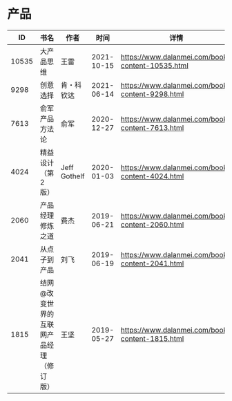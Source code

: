# 产品

| ID | 书名 | 作者 | 时间 | 详情 | 下载页面 | EPUB下载链接 | MOBI下载链接 | AZW3下载链接 |
| --- | --- | --- | --- | --- | --- | --- | --- | --- |
| 10535 | 大产品思维 | 王雷 | 2021-10-15 | https://www.dalanmei.com/book-content-10535.html | https://www.dalanmei.com/download-book-10535.html | http://ct.dalanmei.com/f/31084289-570125141-08b1cb | http://ct.dalanmei.com/f/31084289-570267881-f37656 | http://ct.dalanmei.com/f/31084289-571407596-e79cc0 |
| 9298 | 创意选择 | 肯・科钦达 | 2021-06-14 | https://www.dalanmei.com/book-content-9298.html | https://www.dalanmei.com/download-book-9298.html | http://ct.dalanmei.com/f/31084289-571726926-36b8e6 | http://ct.dalanmei.com/f/31084289-572095163-c53cc3 | http://ct.dalanmei.com/f/31084289-572114727-199bbf |
| 7613 | 俞军产品方法论 | 俞军 | 2020-12-27 | https://www.dalanmei.com/book-content-7613.html | https://www.dalanmei.com/download-book-7613.html | http://ct.dalanmei.com/f/31084289-571640844-dedf6a | http://ct.dalanmei.com/f/31084289-572120572-48016d | http://ct.dalanmei.com/f/31084289-572180934-7ec91e |
| 4024 | 精益设计（第2版） | Jeff Gothelf | 2020-01-03 | https://www.dalanmei.com/book-content-4024.html | https://www.dalanmei.com/download-book-4024.html | http://ct.dalanmei.com/f/31084289-571544706-1a23c1 | http://ct.dalanmei.com/f/31084289-571815029-9d7e8e | http://ct.dalanmei.com/f/31084289-572016829-33c342 |
| 2060 | 产品经理修炼之道 | 费杰 | 2019-06-21 | https://www.dalanmei.com/book-content-2060.html | https://www.dalanmei.com/download-book-2060.html | http://ct.dalanmei.com/f/31084289-571500944-e29574 | http://ct.dalanmei.com/f/31084289-571775273-a16b22 | http://ct.dalanmei.com/f/31084289-571875240-fd1294 |
| 2041 | 从点子到产品 | 刘飞 | 2019-06-19 | https://www.dalanmei.com/book-content-2041.html | https://www.dalanmei.com/download-book-2041.html | http://ct.dalanmei.com/f/31084289-571502280-ac56be | http://ct.dalanmei.com/f/31084289-571775432-d50f34 | http://ct.dalanmei.com/f/31084289-571875548-c2e071 |
| 1815 | 结网@改变世界的互联网产品经理（修订版） | 王坚 | 2019-05-27 | https://www.dalanmei.com/book-content-1815.html | https://www.dalanmei.com/download-book-1815.html | http://ct.dalanmei.com/f/31084289-571521642-7334c3 | http://ct.dalanmei.com/f/31084289-571778768-d09314 | http://ct.dalanmei.com/f/31084289-571877915-a32438 |
